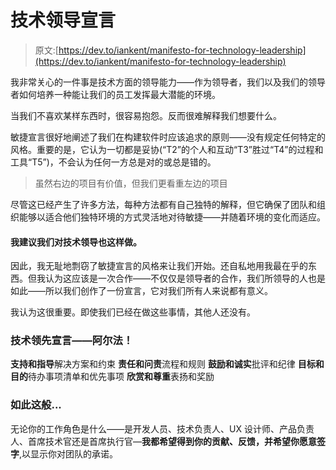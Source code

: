 # 技术领导宣言

> 原文:[https://dev.to/iankent/manifesto-for-technology-leadership](https://dev.to/iankent/manifesto-for-technology-leadership)

我非常关心的一件事是技术方面的领导能力——作为领导者，我们以及我们的领导者如何培养一种能让我们的员工发挥最大潜能的环境。

当我们不喜欢某样东西时，很容易抱怨。反而很难解释我们想要什么。

敏捷宣言很好地阐述了我们在构建软件时应该追求的原则——没有规定任何特定的风格。重要的是，它认为一切都是妥协(“T2”的个人和互动“T3”胜过“T4”的过程和工具“T5”)，不会认为任何一方总是对的或总是错的。

> 虽然右边的项目有价值，但我们更看重左边的项目

尽管这已经产生了许多方法，每种方法都有自己独特的解释，但它确保了团队和组织能够以适合他们独特环境的方式灵活地对待敏捷——并随着环境的变化而适应。

#### 我建议我们对技术领导也这样做。

因此，我无耻地剽窃了敏捷宣言的风格来让我们开始。还自私地用我最在乎的东西。但我认为这应该是一次合作——不仅仅是领导者的合作，我们所领导的人也是如此——所以我们创作了一份宣言，它对我们所有人来说都有意义。

我认为这很重要。即使我们已经在做这些事情，其他人还没有。

### 技术领先宣言——阿尔法！

**支持和指导**解决方案和约束
**责任和问责**流程和规则
**鼓励和诚实**批评和纪律
**目标和目的**待办事项清单和优先事项
**欣赏和尊重**表扬和奖励

### 如此这般...

无论你的工作角色是什么——是开发人员、技术负责人、UX 设计师、产品负责人、首席技术官还是首席执行官—**我都希望得到你的贡献、反馈，并希望你愿意签字**,以显示你对团队的承诺。